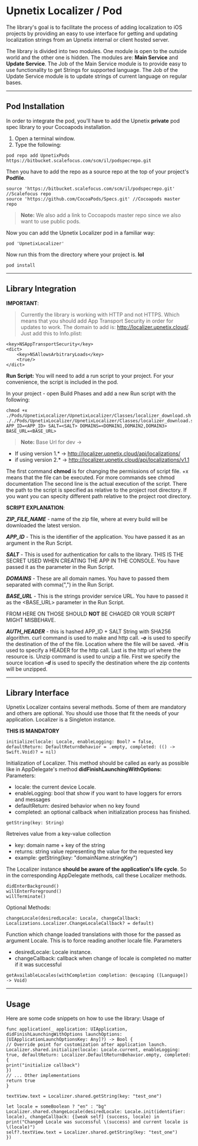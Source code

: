 Upnetix Localizer / Pod
===================
The library's goal is to facilitate the process of adding localization to iOS projects by providing an easy to use interface for getting and updating localization strings from an Upnetix internal or client hosted server.


The library is divided into two modules. One module is open to the outside world and the other one is hidden. The modules are: **Main Service** and **Update Service**.
The Job of the Main Service module is to provide easy to use functionality to get Strings for supported language.
The Job of the Update Service module is to update strings of current language on regular bases.

----------
Pod Installation
-------------

In order to integrate the pod, you'll have to add the Upnetix **private** pod spec library to your Cocoapods installation.

1. Open a terminal window.
2. Type the following:

```
pod repo add UpnetixPods https://bitbucket.scalefocus.com/scm/il/podspecrepo.git
```
Then you have to add the repo as a source repo at the top of your project's **Podfile**.
```
source 'https://bitbucket.scalefocus.com/scm/il/podspecrepo.git' //Scalefocus repo
source 'https://github.com/CocoaPods/Specs.git' //Cocoapods master repo
```
> **Note:**
> We also add a link to Cocoapods master repo since we also want to use public pods.

Now you can add the Upnetix Localizer pod in a familiar way:
```
pod 'UpnetixLocalizer'
```
Now run this from the directory where your project is. **lol**
```
pod install
```
----------
Library Integration
-------------
**IMPORTANT**:

>Currently the library is working with HTTP and not HTTPS. Which means that you should add App Transport Security in order for updates to work. The domain to add is:
http://localizer.upnetix.cloud/. Just add this to Info.plist: 

```
<key>NSAppTransportSecurity</key>
<dict>
	<key>NSAllowsArbitraryLoads</key>
	<true/>
</dict>
```

**Run Script:**
You will need to add a run script to your project. For your convenience, the script is included in the pod.

In your project - open Build Phases and add a new Run script with the following:
```
chmod +x ./Pods/UpnetixLocalizer/UpnetixLocalizer/Classes/localizer_download.sh
././Pods/UpnetixLocalizer/UpnetixLocalizer/Classes/localizer_download.sh APP_ID=<APP_ID> SALT=<SALT> DOMAINS=<DOMAIN1,DOMAIN2,DOMAIN3> BASE_URL=<BASE_URL>
```

> **Note:** Base Url for dev ->
- If using version 1.* -> http://localizer.upnetix.cloud/api/localizations/
- if using version 2.* -> http://localizer.upnetix.cloud/api/localizations/v1.1

The first command **chmod** is for changing the permissions of script file. +x means that the file can be executed. For more commands see chmod documentation
The second line is the actual execution of the script. There the path to the script is specified as relative to the project root directory. If you want you can specity different path relative to the project root directory.

**SCRIPT EXPLANATION**:

***ZIP_FILE_NAME*** - name of the zip file, where at every build will be downloaded the latest version.

***APP_ID*** - This is the identifier of the application. You have passed it as an argument in the Run Script.

***SALT*** - This is used for authentication for calls to the library. THIS IS THE SECRET USED WHEN CREATING THE APP IN THE CONSOLE. You have passed it as the <Secret> parameter in the Run Script.

***DOMAINS*** - These are all domain names. You have to passed them separated with comma(",") in the Run Script.

***BASE_URL*** - This is the strings provider service URL. You have to passed it as the <BASE_URL> parameter in the Run Script.

FROM HERE ON THOSE SHOULD **NOT** BE CHAGED OR YOUR SCRIPT MIGHT MISBEHAVE.

***AUTH_HEADER*** - this is hashed APP_ID + SALT String with SHA256 algorithm.
curl command is used to make and http call.
***-o*** is used to specify the destination of the of the file. Location where the file will be saved.
***-H*** is used to specify a HEADER for the http call.
Last is the http url where the resource is.
Unzip command is used to unzip a file.
First we specify the source location
***-d*** is used to specify the destination where the zip contents will be unzipped.

-------------

Library Interface
-------------

Upnetix Localizer contains several methods. Some of them are mandatory and others are optional. You should use those that fit the needs of your application. Localizer is a Singleton instance.

**THIS IS MANDATORY**
```
initialize(locale: Locale, enableLogging: Bool? = false, defaultReturn: DefaultReturnBehavior = .empty, completed: (() -> Swift.Void)? = nil)
```
Initialization of Localizer. This method should be called as early as possible like in AppDelegate's method **didFinishLaunchingWithOptions:**
Parameters:

- locale: the current device Locale.
- enableLogging: bool that show if you want to have loggers for errors and messages
- defaultReturn: desired behavior when no key found
- completed: an optional callback when initialization process has finished.


```
getString(key: String)
```
Retreives value from a key-value collection

- key: domain name + key of the string
- returns: string value representing the value for the requested key
- example: getString(key: "domainName.stringKey")

The Localizer instance **should be aware of the application's life cycle**.
So in the corresponding AppDelegate methods, call these Localizer methods.

```
didEnterBackground()
willEnterForeground()
willTerminate()
```

Optional Methods:
```
changeLocale(desiredLocale: Locale, changeCallback: Localizations.Localizer.ChangeLocaleCallback? = default)
```
Function which change loaded translations with those for the passed as argument Locale. This is to force reading another locale file.
Parameters
- desiredLocale: Locale instance.
- changeCallback: callback when change of locale is completed no matter if it was successful

```
getAvailableLocales(withCompletion completion: @escaping ([Language]) -> Void)
```


-----------

Usage
-------------

Here are some code snippets on how to use the library:
Usage of

```
func application(_ application: UIApplication, didFinishLaunchingWithOptions launchOptions: [UIApplicationLaunchOptionsKey: Any]?) -> Bool {
// Override point for customization after application launch.
Localizer.shared.initialize(locale: Locale.current, enableLogging: true, defaultReturn: Localizer.DefaultReturnBehavior.empty, completed: {
print("initialize callback")
})
// ... Other implementations
return true
}

```
```
textView.text = Localizer.shared.getString(key: "test_one")

```

```
let locale = someBoolean ? "en" : "bg"
Localizer.shared.changeLocale(desiredLocale: Locale.init(identifier: locale), changeCallback: {[weak self] (success, locale) in
print("Changed Locale was successful \(success) and current locale is \(locale)")
self?.textView.text = Localizer.shared.getString(key: "test_one")
})

```


